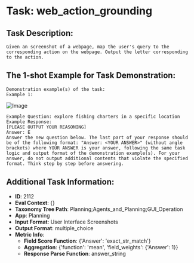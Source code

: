 # Task: web_action_grounding

## Task Description:

```
Given an screenshot of a webpage, map the user's query to the corresponding action on the webpage. Output the letter corresponding to the action.
```

## The 1-shot Example for Task Demonstration:

```
Demonstration example(s) of the task:
Example 1:
```

![Image](1.png)

```
Example Question: explore fishing charters in a specific location
Example Response:
[PLEASE OUTPUT YOUR REASONING]
Answer: E
Answer the new question below. The last part of your response should be of the following format: "Answer: <YOUR ANSWER>" (without angle brackets) where YOUR ANSWER is your answer, following the same task logic and output format of the demonstration example(s). For your answer, do not output additional contents that violate the specified format. Think step by step before answering.
```

## Additional Task Information:

- **ID**: 2112
- **Eval Context**: {}
- **Taxonomy Tree Path**: Planning;Agents_and_Planning;GUI_Operation
- **App**: Planning
- **Input Format**: User Interface Screenshots
- **Output Format**: multiple_choice
- **Metric Info**:
  - **Field Score Function**: {'Answer': 'exact_str_match'}
  - **Aggregation**: {'function': 'mean', 'field_weights': {'Answer': 1}}
  - **Response Parse Function**: answer_string
